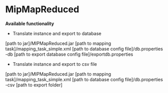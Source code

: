 # MipMapReduced
<b>Available functionality</b>

- Translate instance and export to database <br>

[path to jar]/MIPMapReduced.jar [path to mapping task]/mapping_task_simple.xml [path to database config file]/db.properties -db 
[path to export database config file]/exportdb.properties

- Translate instance and export to csv file<br>

[path to jar]/MIPMapReduced.jar [path to mapping task]/mapping_task_simple.xml [path to database config file]/db.properties -csv 
[path to export folder]
